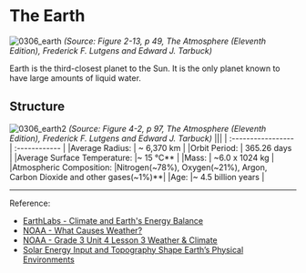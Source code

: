 # The Earth

![0306_earth](./static/0306_earth.png)
*(Source: Figure 2-13, p 49, The Atmosphere (Eleventh Edition), Frederick F. Lutgens and Edward J. Tarbuck)*

Earth is the third-closest planet to the Sun.  It is the only planet known to have large amounts of liquid water.

## Structure

![0306_earth2](./static/0306_earth2.png)
*(Source: Figure 4-2, p 97, The Atmosphere (Eleventh Edition), Frederick F. Lutgens and Edward J. Tarbuck)*
|||
| :----------------- | :------------ |
|Average Radius:                 | ~ 6,370 km |
|Orbit Period:                   | 365.26 days |
|Average Surface Temperature:    |~ 15 °C** |
|Mass:                           | ~6.0 x 1024 kg |
|Atmospheric Composition:        |Nitrogen(~78%), Oxygen(~21%), Argon, Carbon Dioxide and other gases(~1%)**|
|Age:                            |~ 4.5 billion years |

---

Reference:
- [EarthLabs - Climate and Earth's Energy Balance](https://serc.carleton.edu/eslabs/weather/2.html)
- [NOAA - What Causes Weather?](https://www.slideshare.net/nicoleschaefer92/weather-unit-power-point-2)
- [NOAA - Grade 3 Unit 4 Lesson 3 Weather & Climate](https://coast.noaa.gov/data/SEAMedia/Presentations/Powerpoints/Grade%203%20Unit%204%20Lesson%203%20Weather%20&%20Climate.pptx)
- [Solar Energy Input and Topography Shape Earth’s Physical Environments](http://www.macmillanhighered.com/BrainHoney/Resource/6716/digital_first_content/trunk/test/hillis2e/hillis2e_ch41_3.html)